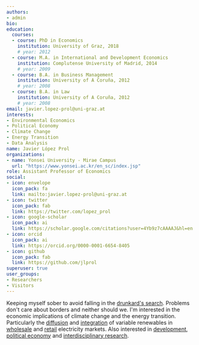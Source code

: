 ```yaml
---
authors:
- admin
bio: 
education:
  courses:
  - course: PhD in Economics
    institution: University of Graz, 2018
    # year: 2012
  - course: M.A. in International and Development Economics
    institution: Complutense University of Madrid, 2014
    # year: 2009
  - course: B.A. in Business Management
    institution: University of A Coruña, 2012
    # year: 2008
  - course: B.A. in Law
    institution: University of A Coruña, 2012
    # year: 2008
email: javier.lopez-prol@uni-graz.at
interests:
- Environmental Economics
- Political Economy
- Climate Change
- Energy Transition
- Data Analysis
name: Javier López Prol
organizations:
- name: Yonsei University - Mirae Campus
  url: "https://www.yonsei.ac.kr/en_sc/index.jsp"
role: Assistant Professor of Economics
social:
- icon: envelope
  icon_pack: fa
  link: mailto:javier.lopez-prol@uni-graz.at
- icon: twitter
  icon_pack: fab
  link: https://twitter.com/lopez_prol
- icon: google-scholar
  icon_pack: ai
  link: https://scholar.google.com/citations?user=4Yb9z7cAAAAJ&hl=en
- icon: orcid
  icon_pack: ai
  link: https://orcid.org/0000-0001-6654-8405
- icon: github
  icon_pack: fab
  link: https://github.com/jlprol
superuser: true
user_groups:
- Researchers
- Visitors
---
```


Keeping myself sober to avoid falling in the [drunkard's search](https://en.wikipedia.org/wiki/Streetlight_effect). Problems don't care about borders and neither should we. I'm interested in the economic implications of climate change and the energy transition. Particularly the [diffusion](https://doi.org/10.1016/j.rser.2018.04.030) and [integration](https://doi.org/10.1002/pip.2988) of variable renewables in [wholesale](https://doi.org/10.1016/j.eneco.2019.104552) and [retail](https://doi.org/10.1016/j.enpol.2017.06.019) electricity markets. Also interested in [development](http://journals.univ-danubius.ro/index.php/euroeconomica/article/view/2514/2510), [political economy](https://www.sciencedirect.com/science/article/pii/S0301703616300062) and [interdisciplinary research](https://www.sciencedirect.com/science/article/pii/S0040162517302706?via%3Dihub).